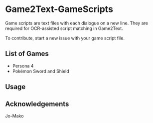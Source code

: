 # Game2Text-GameScripts

Game scripts are text files with each dialogue on a new line. They are required for OCR-assisted script matching in Game2Text.

To contribute, start a new issue with your game script file.

## List of Games
- Persona 4
- Pokémon Sword and Shield

## Usage

## Acknowledgements
Jo-Mako
